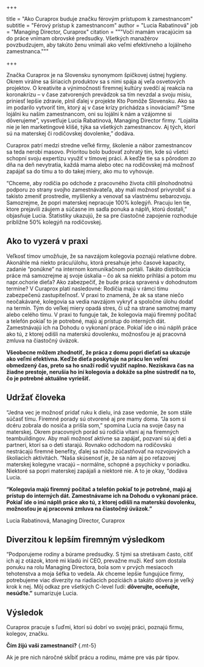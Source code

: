 +++

title = "Ako Curaprox buduje značku férovým prístupom k zamestnancom"
subtitle = "Férový prístup k zamestnancom"
author = "Lucia Rabatinová"
job = "Managing Director, Curaprox"
citation = """Voči mamám vracajúcim sa do práce vnímam obrovské predsudky. Všetkých manažérov povzbudzujem, aby takúto
ženu vnímali ako veľmi efektívneho a lojálneho zamestnanca."""

+++

Značka Curaprox je na Slovensku synonymom špičkovej ústnej hygieny. Okrem virálne sa šíriacich produktov sa s nimi spája
aj veľa osvetových projektov. O kreativite a výnimočnosti firemnej kultúry svedčí aj reakcia na koronakrízu – v čase
zatvorených prevádzok sa tím nevzdal a svoju misiu, priniesť lepšie zdravie, plnil ďalej v projekte Kto Pomôže
Slovensku. Ako sa im podarilo vytvoriť tím, ktorý aj v čase krízy prichádza s inováciami? “Sme lojálni ku našim
zamestnancom, oni su lojálni k nám a vzájomne si dôverujeme”, vysvetľuje Lucia Rabatinová, Managing Director firmy.
“Lojalita nie je len marketingové klišé, týka sa všetkých zamestnancov. Aj tých, ktorí sú na materskej či rodičovskej
dovolenke,” dodáva.

Curaprox patrí medzi stredne veľké firmy, školenie a nábor zamestnancov sa teda nerobí masovo. Prioritou bolo budovať
zohratý tím, kde sú všetci schopní svoju expertízu využiť v tímovej práci. A keďže tie sa s pôrodom zo dňa na deň
nevytratia, každá mama alebo otec na rodičovskej má možnosť zapájať sa do tímu a to do takej miery, ako mu to vyhovuje.

“Chceme, aby rodičia po odchode z pracovného života cítili plnohodnotnú podporu zo strany svojho zamestnávateľa, aby
mali možnosť privyrobiť si a takisto zmeniť prostredie, myšlienky a venovať sa vlastnému sebarozvoju. Samozrejme, že
popri materskej nepracuje 100% kolegýň. Pracuju len tie, ktore prejavili záujem a súčasne im sadla ponuka a náplň, ktorú
dostali,” objasňuje Lucia. Štatistiky ukazujú, že sa pre čiastočné zapojenie rozhoduje približne 50% kolegýň na
rodičovskej.

## Ako to vyzerá v praxi

Veľkosť tímov umožňuje, že sa navzájom kolegovia poznajú relatívne dobre. Akonáhle má niekto prácu/úlohu, ktorá
presahuje jeho časové kapacity, zadanie “ponúkne” na internom komunikačnom portáli. Takáto distribúcia práce má
samozrejme aj svoje úskalia – čo ak sa niekto prihlási a potom mu napr.ochorie dieťa? Ako zabezpečiť, že bude práca
spravená v dohodnutom termíne? V Curaprox platí nasledovné: Rodičia majú v rámci tímu zabezpečenú zastupiteľnosť. V
praxi to znamená, že ak sa stane niečo neočakávané, kolegovia sa vedia navzájom vykryť a spoločne úlohu dodať na termín.
Tým do veľkej miery opadá stres, či už na strane samotnej mamy alebo celého tímu. V praxi to funguje tak, že kolegovia
majú firemný počítač a telefón pokiaľ to je potrebné, majú aj prístup do interných dát. Zamestnávajú ich na Dohodu o
vykonaní práce. Pokiaľ ide o inú náplň práce ako tú, z ktorej odišli na materskú dovolenku, možnosťou je aj pracovná
zmluva na čiastočný úväzok.

**Všeobecne môžem zhodnotiť, že práca z domu popri dieťati sa ukazuje ako veľmi efektívna. Keďže dieťa poskytuje na
prácu len veľmi obmedzený čas, preto sa ho snaží rodič využiť naplno. Nezískava čas na žiadne prestoje, nerušia ho iní
kolegovia a dokáže sa plne sústrediť na to, čo je potrebné aktuálne vyriešiť.**

## Udržať človeka

“Jedna vec je možnosť pridať ruku k dielu, iná zase vedomie, že som stále súčasť tímu. Firemné porady sú otvorené aj pre
mamy doma. “Ja som si dcéru zobrala do nosiča a prišla som,” spomína Lucia na svoje časy na materskej. Okrem pracovných
porád sú rodičia vítaní aj na firemných teambuildingov. Aby mali možnosť aktívne sa zapájať, pozvaní sú aj deti a
partneri, ktorí sa o deti starajú. Rovnako odchodom na rodičovskú nestrácajú firemné benefity, ďalej sa môžu zúčastňovať
na rozvojových a školiacich aktivitách. “Naša skúsenosť je, že sa nám aj po reťazovej materskej kolegyne vracajú –
normálne, schopné a psychicky v poriadku. Niektoré sa popri materskej zapájali a niektoré nie. A to je okay, ”dodáva
Lucia.

**“Kolegovia majú firemný počítač a telefón pokiaľ to je potrebné, majú aj prístup do interných dát. Zamestnávame ich na
Dohodu o vykonaní práce. Pokiaľ ide o inú náplň práce ako tú, z ktorej odišli na materskú dovolenku, možnosťou je aj
pracovná zmluva na čiastočný úväzok.”**

Lucia Rabatinová, Managing Director, Curaprox

## Diverzitou k lepším firemným výsledkom

“Podporujeme rodiny a búrame predsudky. S tými sa stretávam často, cítiť ich aj z otázok, ktoré mi kladú iní CEO,
prevažne muži. Keď som dostala ponuku na rolu Managing Directora, bola som v prvých mesiacoch tehotenstva a moja šéfka
to vedela. Ak chceme lepšie fungujúce firmy, potrebujeme viac diverzity na riadiacich pozíciách a takáto dôvera je veľký
krok k nej. Môj odkaz pre všetkých C-level ľudí: **dôverujte, oceňujte, nesúďte.”** sumarizuje Lucia.

## Výsledok

Curaprox pracuje s ľuďmi, ktorí sú dobrí vo svojej práci, poznajú firmu, kolegov, značku.

**Čím žijú vaši zamestnanci?**
{.mt-5}

Ak je pre nich náročné skĺbiť prácu a rodinu, máme pre vás pár tipov. 


